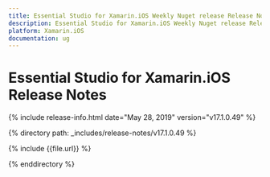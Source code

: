 ```yaml
---
title: Essential Studio for Xamarin.iOS Weekly Nuget release Release Notes  
description: Essential Studio for Xamarin.iOS Weekly Nuget release Release Notes  
platform: Xamarin.iOS
documentation: ug
---
```


# Essential Studio for Xamarin.iOS  Release Notes  

{% include release-info.html date="May 28, 2019"  version="v17.1.0.49" %} 


{% directory path: _includes/release-notes/v17.1.0.49 %}

{% include {{file.url}} %}

{% enddirectory %}